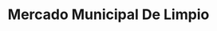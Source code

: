 ---
title: "Mercado Municipal De Limpio"
url: /limpio/mercado-municipal-de-limpio/
shop: Supermarkt
---